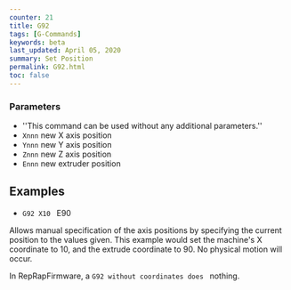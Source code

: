 ```yaml
---
counter: 21
title: G92
tags: [G-Commands] 
keywords: beta 
last_updated: April 05, 2020 
summary: Set Position 
permalink: G92.html
toc: false 
---
```



### Parameters

* ''This command can be used without any additional parameters.''
* `Xnnn` new X axis position
* `Ynnn` new Y axis position
* `Znnn` new Z axis position
* `Ennn` new extruder position

## Examples

* ` G92 X10  ` E90

Allows manual specification of the axis positions by specifying the current position to the values given. This example would set the machine's X coordinate to 10, and the extrude coordinate to 90. No physical motion will occur.

In RepRapFirmware, a ` G92 without coordinates does  ` nothing.



